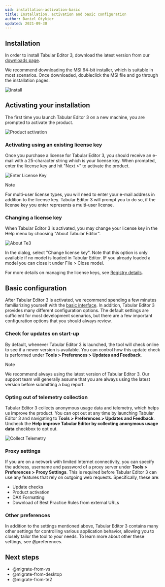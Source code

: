 ```yaml
---
uid: installation-activation-basic
title: Installation, activation and basic configuration
author: Daniel Otykier
updated: 2021-09-30
---
```


## Installation

In order to install Tabular Editor 3, download the latest version from our [downloads page](xref:downloads).

We recommend downloading the MSI 64-bit installer, which is suitable in most scenarios. Once downloaded, doubleclick the MSI file and go through the installation pages.

![Install](~/images/install.png)

## Activating your installation

The first time you launch Tabular Editor 3 on a new machine, you are prompted to activate the product.

![Product activation](~/images/product-activation.png)

### Activating using an existing license key

Once you purchase a license for Tabular Editor 3, you should receive an e-mail with a 25-character string which is your license key. When prompted, enter the license key and hit "Next >" to activate the product.

![Enter License Key](~/images/enter-license-key.png)

> [!NOTE]
> For multi-user license types, you will need to enter your e-mail address in addition to the license key. Tabular Editor 3 will prompt you to do so, if the license key you enter represents a multi-user license.

### Changing a license key

When Tabular Editor 3 is activated, you may change your license key in the Help menu by choosing "About Tabular Editor".

![About Te3](~/images/about-te3.png)

In the dialog, select "Change license key". Note that this option is only available if no model is loaded in Tabular Editor. IF you already loaded a model you can close it under File > Close model.

For more details on managing the license keys, see [Registry details](xref:getting-started#registry-details).

## Basic configuration

After Tabular Editor 3 is activated, we recommend spending a few minutes familiarizing yourself with the [basic interface](xref:user-interface). In addition, Tabular Editor 3 provides many different configuration options. The default settings are sufficient for most development scenarios, but there are a few important configuration options that you should always review.

### Check for updates on start-up

By default, whenever Tabular Editor 3 is launched, the tool will check online to see if a newer version is available. You can control how this update check is performed under **Tools > Preferences > Updates and Feedback**.

> [!NOTE]
> We recommend always using the latest version of Tabular Editor 3. Our support team will generally assume that you are always using the latest version before submitting a bug report.

### Opting out of telemetry collection

Tabular Editor 3 collects anonymous usage data and telemetry, which helps us improve the product. You can opt out at any time by launching Tabular Editor 3 and navigating to **Tools > Preferences > Updates and Feedback**. Uncheck the **Help improve Tabular Editor by collecting anonymous usage data** checkbox to opt out.

![Collect Telemetry](~/images/collect-telemetry.png)

### Proxy settings

If you are on a network with limited Internet connectivity, you can specify the address, username and password of a proxy server under **Tools > Preferences > Proxy Settings**. This is required before Tabular Editor 3 can use any features that rely on outgoing web requests. Specifically, these are:

- Update checks
- Product activation
- DAX Formatting
- Download of Best Practice Rules from external URLs

### Other preferences

In addition to the settings mentioned above, Tabular Editor 3 contains many other settings for controlling various application behavior, allowing you to closely tailor the tool to your needs. To learn more about other these settings, see @preferences.

## Next steps

- @migrate-from-vs
- @migrate-from-desktop
- @migrate-from-te2
